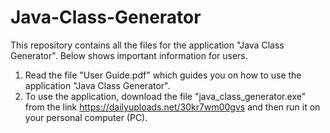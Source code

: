 # Java-Class-Generator
This repository contains all the files for the application "Java Class Generator". Below shows important information for users.

1. Read the file "User Guide.pdf" which guides you on how to use the application "Java Class Generator".
2. To use the application, download the file "java_class_generator.exe" from the link https://dailyuploads.net/30kr7wm00gvs
and then run it on your personal computer (PC).
